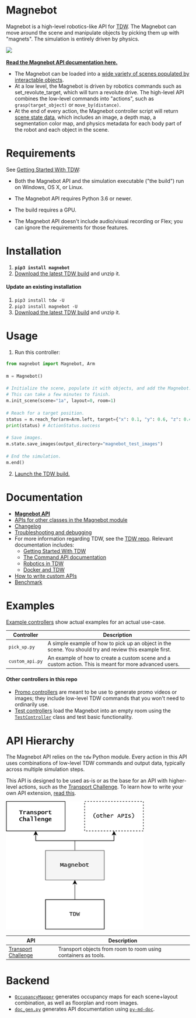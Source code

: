 # Magnebot

Magnebot is a high-level robotics-like API for [TDW](https://github.com/threedworld-mit/tdw). The Magnebot can move around the scene and manipulate objects by picking them up with "magnets". The simulation is entirely driven by physics.

![](doc/images/reach_high.gif)

**[Read the Magnebot API documentation here.](https://github.com/alters-mit/magnebot/blob/main/doc/api/magnebot_controller.md)**

- The Magnebot can be loaded into a [wide variety of scenes populated by interactable objects](https://github.com/alters-mit/magnebot/tree/main/doc/images/floorplans). 
- At a low level, the Magnebot is driven by robotics commands such as set_revolute_target, which will turn a revolute drive. The high-level API combines the low-level commands into "actions", such as `grasp(target_object)` or `move_by(distance)`.
- At the end of every action, the Magnebot controller script will return [scene state data](https://github.com/alters-mit/magnebot/blob/main/doc/scene_state.md), which includes an image, a depth map, a segmentation color map, and physics metadata for each body part of the robot and each object in the scene.

# Requirements

See [Getting Started With TDW](https://github.com/threedworld-mit/tdw/blob/master/Documentation/getting_started.md#Requirements):

- Both the Magnebot API and the simulation executable ("the build") run on Windows, OS X, or Linux.

- The Magnebot API requires Python 3.6 or newer.
- The build requires a GPU.
- The Magnebot API doesn't include audio/visual recording or Flex; you can ignore the requirements for those features.

# Installation 

1. **`pip3 install magnebot`**
2. [Download the latest TDW build](https://github.com/threedworld-mit/tdw/releases/latest) and unzip it.

#### Update an existing installation

1. `pip3 install tdw -U`
2. `pip3 install magnebot -U`
3. [Download the latest TDW build](https://github.com/threedworld-mit/tdw/releases/latest) and unzip it.

# Usage

1. Run this controller:

```python
from magnebot import Magnebot, Arm

m = Magnebot()

# Initialize the scene, populate it with objects, and add the Magnebot.
# This can take a few minutes to finish.
m.init_scene(scene="1a", layout=0, room=1)

# Reach for a target position.
status = m.reach_for(arm=Arm.left, target={"x": 0.1, "y": 0.6, "z": 0.4}, absolute=False)
print(status) # ActionStatus.success

# Save images.
m.state.save_images(output_directory="magnebot_test_images")

# End the simulation.
m.end()
```

2. [Launch the TDW build.](https://github.com/threedworld-mit/tdw/blob/master/Documentation/getting_started.md)

# Documentation

- **[Magnebot API](https://github.com/alters-mit/magnebot/blob/main/doc/api/magnebot_controller.md)**
- [APIs for other classes in the Magnebot module](https://github.com/alters-mit/magnebot/tree/main/doc/api)
- [Changelog](https://github.com/alters-mit/magnebot/blob/main/doc/changelog.md)
- [Troubleshooting and debugging](https://github.com/alters-mit/magnebot/blob/main/doc/troubleshooting.md)
- For more information regarding TDW, see the [TDW repo](https://github.com/threedworld-mit/tdw/). Relevant documentation includes:
  - [Getting Started With TDW](https://github.com/threedworld-mit/tdw/blob/master/Documentation/getting_started.md) 
  - [The Command API documentation](https://github.com/threedworld-mit/tdw/blob/master/Documentation/api/command_api.md)
  - [Robotics in TDW](https://github.com/threedworld-mit/tdw/blob/master/Documentation/misc_frontend/robots.md)
  - [Docker and TDW](https://github.com/threedworld-mit/tdw/blob/master/Documentation/Docker/docker.md)
- [How to write custom APIs](https://github.com/alters-mit/magnebot/blob/main/doc/custom_apis.md)
- [Benchmark](https://github.com/alters-mit/magnebot/blob/main/doc/benchmark.md)

# Examples

[Example controllers](https://github.com/alters-mit/magnebot/tree/main/controllers/examples) show actual examples for an actual use-case.

| Controller      | Description                                                  |
| --------------- | ------------------------------------------------------------ |
| `pick_up.py`    | A simple example of how to pick up an object in the scene. You should try and review this example first. |
| `custom_api.py` | An example of how to create a custom scene and a custom action. This is meant for more advanced users. |

#### Other controllers in this repo

- [Promo controllers](https://github.com/alters-mit/magnebot/tree/main/controllers/promos) are meant to be use to generate promo videos or images; they include low-level TDW commands that you won't need to ordinarily use.
- [Test controllers](https://github.com/alters-mit/magnebot/tree/main/controllers/tests) load the Magnebot into an empty room using the [`TestController`](https://github.com/alters-mit/magnebot/blob/main/doc/api/test_controller.md) class and test basic functionality.

# API Hierarchy

The Magnebot API relies on the `tdw` Python module.  Every action in this API uses combinations of low-level TDW commands and output data, typically across multiple simulation steps.

This API is designed to be used as-is or as the base for an API with higher-level actions, such as the [Transport Challenge](https://github.com/alters-mit/transport_challenge). To learn how to write your own API extension, [read this](https://github.com/alters-mit/magnebot/blob/main/doc/custom_apis.md).

<img src="doc/images/api_hierarchy.png" style="zoom:67%;" />

| API                                                          | Description                                                  |
| ------------------------------------------------------------ | ------------------------------------------------------------ |
| [Transport Challenge](https://github.com/alters-mit/transport_challenge) | Transport objects from room to room using containers as tools. |

# Backend

- [`OccupancyMapper`](https://github.com/alters-mit/magnebot/blob/main/util/occupancy_mapper.py) generates occupancy maps for each scene+layout combination, as well as floorplan and room images.
- [`doc_gen.py`](https://github.com/alters-mit/magnebot/blob/main/util/doc_gen.py) generates API documentation using [`py-md-doc`](https://pypi.org/project/py-md-doc/).
